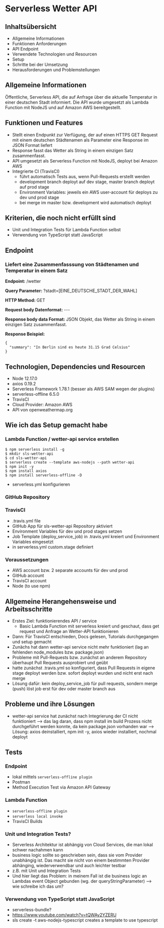 # Serverless Wetter API


## Inhaltsübersicht
* Allgemeine Informationen
* Funktionen Anforderungen
* API Endpoint
* Verwendete Technologien und Resourcen
* Setup
* Schritte bei der Umsetzung
* Herausforderungen und Problemstellungen

## Allgemeine Informationen

Öffentliche, Serverless API, die auf Anfrage über die aktuelle Temperatur in einer deutschen Stadt informiert.  Die API wurde umgesetzt als Lambda Function mit NodeJS und auf Amazon AWS bereitgestellt. 

## Funktionen und Features

* Stellt einen Endpunkt zur Verfügung, der auf einen HTTPS GET Request mit einem deutschen Städtenamen als Parameter eine Response im JSON Format liefert 
* Response fasst das Wetter als String in einem einzigen Satz zusammenfasst.
* API umgesetzt als Serverless Function mit NodeJS, deployt bei Amazon AWS
* Integrierte CI (TravisCI)
  * führt automatisch Tests aus, wenn Pull-Requests erstellt werden
  * development branch deployt auf dev stage, master branch deployt auf prod stage
  * Environment Variables: jeweils ein AWS user-account für deploys zu dev und prod stage 
  * bei merge im master bzw. development wird automatisch deployt

  
  
## Kriterien, die noch nicht erfüllt sind

* Unit und Integration Tests für Lambda Function selbst
* Verwendung von TypeScript statt JavaScript

## Endpoint

### Liefert eine Zusammenfasssung von Städtenamen und Temperatur in einem Satz

**Endpoint:** /wetter

**Query Parameter:** ?stadt=[EINE_DEUTSCHE_STADT_DER_WAHL]

**HTTP Method:** GET

**Request body Datenformat:** ---

**Response body data Format:** JSON Objekt, das Wetter als String in einem einzigen Satz zusammenfasst. 

**Response Beispiel:** 
```
{
  "summary": "In Berlin sind es heute 31.15 Grad Celsius"
}
```

## Technologien, Dependencies und Resourcen

* Node 12.17.0
* axios 0.19.2
* Serverless Framework  1.78.1 (besser als AWS SAM wegen der plugins)
* serverless-offline 6.5.0
* TravisCI
* Cloud Provider: Amazon AWS
* API von openweathermap.org

## Wie ich das Setup gemacht habe

### Lambda Function / wetter-api service erstellen

```
$ npm serverless install -g
$ mkdir sls-wetter-api
$ cd sls-wetter-api
$ serverless create --template aws-nodejs --path wetter-api
$ npm init -y
$ npm install axios
$ npm install serverless-offline -D
```
* serverless.yml konfigurieren

### GitHub Repository

### TravisCI

* .travis.yml file
* GitHub App für sls-wetter-api Repository aktiviert
* Environment Variables für dev und prod stages setzen
* Job Template (deploy_service_job) in .travis.yml kreiert und Environment Variables eingesetzt
* in serverless.yml custom.stage definiert

### Voraussetzungen
* AWS account bzw. 2 separate accounts für dev und prod
* GitHub account
* TravisCI account
* Node (to use npm)

## Allgemeine Herangehensweise und Arbeitsschritte 

* Erstes Ziel: funktionierendes API / service 
  * Basic Lambda Function mit serverless kreiert und geschaut, dass get request und Anfrage an Wetter-API funktionieren
* Dann: Für TravisCI entschieden, Docs gelesen, Tutorials durchgegangen und setup gemacht
* Zunächs hat dann wetter-api service nicht mehr funktioniert (lag an fehlenden node_modules bzw. package.json)
* Probleme mit Pull-Requests bzw. zunächst an anderem Repository überhaupt Pull Requests ausprobiert und geübt
* hatte zunächst .travis.yml so konfiguriert, dass Pull Requests in eigene stage deployt werden bzw. sofort deployt wurden und nicht erst nach merge
* Lösung dafür: kein deploy_service_job für pull requests, sondern merge (push) löst job erst für dev oder master branch aus

## Probleme und ihre Lösungen

* wetter-api service hat zunächst nach Integrierung der CI nicht funktioniert
--> das lag daran, dass npm install im build Prozess nicht durchgeführt werden konnte, da kein package.json vorhanden war
--> Lösung: axios deinstalliert, npm init -y, axios wieder installiert, nochmal deployt

## Tests

### Endpoint

* lokal mittels `serverless-offline plugin`
* Postman 
* Method Execution Test via Amazon API Gateway

### Lambda Function
* `serverless-offline plugin`
* `serverless local invoke`
* TravisCI Builds

### Unit und Integration Tests?
* Serverless Architektur ist abhängig von Cloud Services, die man lokal schwer nachahmen kann
* business logic sollte so geschrieben sein, dass sie vom Provider unabhängig ist. Das macht sie nicht von einem bestimmten Provider abhänging, wiederverwendbar und auch leichter testbar
* z.B. mit Unit und Integration Tests
* Und hier liegt das Problem: in meinem Fall ist die business logic an Lambdas event Object gebunden (wg. der queryStringParameter)
--> wie schreibe ich das um? 

### Verwendung von TypeScript statt JavaScript
* serverless-bundle?
* https://www.youtube.com/watch?v=tQWAy2YZERU
* sls create -t aws-nodejs-typescript creates a template to use typescript
